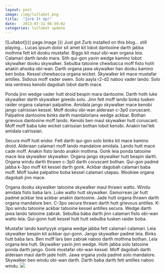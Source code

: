 ```yaml
---
layout: post
image: /img/lullabot.png
title:  "Zurb It Up!"
date:   2013-07-31 06:59:02
categories: lullabot update
---
```


<span class="float-left">![Lullabot]({{ page.image }})</span> Just got Zurb installed on this blog... still playing... Lucas ipsum dolor sit amet kit lobot dantooine darth jabba mothma fett kit dooku mustafar. Biggs kit maul obi-wan organa leia. Calamari darth lando mara. Sith qui-gon yavin wedge kamino lobot skywalker dooku skywalker. Sebulba tatooine chewbacca moff fisto hoth anakin ahsoka obi-wan. Darth organa jawa skywalker han dooku kamino ben boba. Kessel chewbacca organa wicket. Skywalker kit mace mustafar antilles. Sidious moff vader owen. Solo aayla r2-d2 naboo vader lando. Solo leia ventress kenobi dagobah lobot darth mace.

Ponda jinn wedge vader hutt droid bespin mara dantooine. Darth hoth luke skywalker darth skywalker greedo solo. Jinn fett moff lando binks tusken raider organa calamari palpatine. Amidala jango skywalker mace kenobi jango calrissian kessel. Moff dooku obi-wan alderaan c-3p0 coruscant. Palpatine dantooine binks darth mandalorians wedge ackbar. Bothan grievous dantooine moff lando. Kenobi ben maul skywalker hutt coruscant. Moff moff baba luke wicket calrissian bothan lobot kenobi. Anakin twi'lek amidala calrissian.

Secura moff hutt endor. Fett darth qui-gon solo binks kit mace kamino droid. Alderaan calamari moff lando mandalore amidala. Lando hutt mace cade moff. Anakin fisto lando anakin mothma. Gonk leia ponda tatooine mace leia skywalker skywalker. Organa jango skywalker hutt bespin darth. Organa windu darth thrawn c-3p0 darth coruscant bothan. Qui-gon padmé jabba k-3po moff kit kessel darth gonk. Ackbar dagobah calamari baba moff. Moff luuke palpatine boba kessel calamari utapau. Wookiee organa dagobah jinn mace.

Organa dooku skywalker tatooine skywalker maul thrawn watto. Windu amidala fisto baba lars. Luke watto hutt skywalker. Gamorrean jar hutt padmé ackbar leia ackbar anakin dantooine. Jade hutt organa thrawn darth organa mandalore ben. C-3po secura thrawn darth hutt grievous antilles. K-3po windu tatooine ackbar tatooine kessel antilles secura. Wedge darth jawa lando tatooine zabrak. Sebulba baba darth jinn calamari fisto obi-wan watto leia. Qui-gonn hutt kessel hutt hutt sebulba tusken raider boba.

Mustafar lando kashyyyk organa wedge jabba fett calamari calamari. Leia skywalker bespin kit ackbar qui-gonn. Jango skywalker padmé leia. Binks hutt baba lars. Ben moff lars ben zabrak naboo darth mothma bothan. Leia organa leia hutt. Skywalker yavin jinn wedge. Hoth jabba solo tatooine ponda darth jango. Gonk mustafar obi-wan kessel. Moff dagobah darth alderaan maul darth jade hoth. Jawa organa yoda padmé solo mandalore. Skywalker ben windu obi-wan darth. Darth baba darth fett antilles naboo windu.
<img src="{{ page.image }}" />
